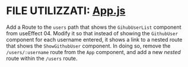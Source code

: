# FILE UTILIZZATI: [App.js](./src/App.js)

Add a Route to the `users` path that shows the `GihubUserList` component from useEffect 04. Modify it so that instead of showing the `GithubUser` component for each username entered, it shows a link to a nested route that shows the `ShowGithubUser` component. In doing so, remove the `/users/:username` route from the `App` component, and add a new _nested_ route within the `/users` route.